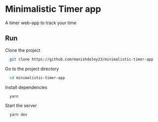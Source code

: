 # Minimalistic Timer app

A timer web-app to track your time

## Run

Clone the project

```bash
  git clone https://github.com/manishdoley23/minimalistic-timer-app
```

Go to the project directory

```bash
  cd minimalistic-timer-app
```

Install dependencies

```bash
  yarn
```

Start the server

```bash
  yarn dev
```
